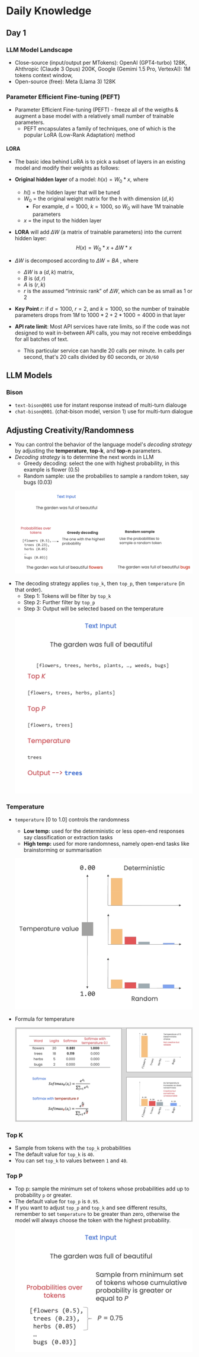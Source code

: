 # Daily Knowledge

## Day 1

### LLM Model Landscape

- Close-source (input/output per MTokens): OpenAI (GPT4-turbo) 128K, Ahthropic (Claude 3 Opus) 200K, Google (Gemimi 1.5 Pro, VertexAI): 1M tokens context window,
- Open-source (free): Meta (Llama 3) 128K

### Parameter Efficient Fine-tuning (PEFT)

- Parameter Efficient Fine-tuning (PEFT) - freeze all of the weigths & augment a base model with a relatively small number of trainable parameters.
  - PEFT encapsulates a family of techniques, one of which is the popular LoRA (Low-Rank Adaptation) method

#### LORA

- The basic idea behind LoRA is to pick a subset of layers in an existing model and modify their weights as follows:
- **Original hidden layer** of a model: $h(x) = W_0*x$, where
  - $h()$ = the hidden layer that will be tuned
  - $W_0$ = the original weight matrix for the h with dimension $(d, k)$
    - For example, $d=1000$, $k=1000$, so $W_0$ will have 1M trainable parameters
  - $x$ = the input to the hidden layer
- **LORA** will add $\Delta W$ (a matrix of trainable parameters) into the current hidden layer:
  $$ H(x) = W_0*x + \Delta W * x$$

- $\Delta W$ is decomposed according to $\Delta W=BA$ , where
  - $\Delta W$ is a $(d, k)$ matrix,
  - $B$ is $(d, r)$
  - $A$ is $(r, k)$
  - $r$ is the assumed “intrinsic rank” of $\Delta W$, which can be as small as 1 or 2
- **Key Point** $r$: if $d=1000$, $r=2$, and $k=1000$, so the number of trainable parameters drops from $1M$ to $1000*2 + 2*1000 = 4000$ in that layer

- **API rate limit**: Most API services have rate limits, so if the code was not designed to wait in-between API calls, you may not receive embeddings for all batches of text.
  - This particular service can handle 20 calls per minute. In calls per second, that's 20 calls divided by 60 seconds, or `20/60`

## LLM Models

### Bison

- `text-bison@001` use for instant response instead of multi-turn dialouge
- `chat-bison@001`. (chat-bison model, version 1) use for multi-turn dialogue

## Adjusting Creativity/Randomness

- You can control the behavior of the language model's _decoding strategy_ by adjusting the **temperature**, **top-k**, and **top-n** parameters.
- _Decoding strategy_ is to determine the next words in LLM
  - Greedy decoding: select the one with highest probability, in this example is flower (0.5)
  - Random sample: use the probabilies to sample a random token, say bugs (0.03)
  <p align="center"><img src="./assets/img/temperature-example.png" ></p>
- The decoding strategy applies `top_k`, then `top_p`, then `temperature` (in that order).
  - Step 1: Tokens will be filter by `top_k`
  - Step 2: Further filter by `top_p`
  - Step 3: Output will be selected based on the temperature
  <p align="center"><img src="./assets/img/decoding-strategies.png" ></p>

### Temperature

- `temperature` [0 to 1.0] controls the randomness

  - **Low temp:** used for the deterministic or less open-end responses say classification or extraction tasks
  - **High temp:** used for more randomness, namely open-end tasks like brainstorming or summarisation
  <p align="center"><img src="./assets/img/temperature-values.png" ></p>

- Formula for temperature
  <p align="center"><img src="./assets/img/temperature-formula.png" ></p>

### Top K

- Sample from tokens with the `top_k` probabilities
- The default value for `top_k` is `40`.
- You can set `top_k` to values between `1` and `40`.

### Top P

- Top p: sample the minimum set of tokens whose probabilities add up to probability `p` or greater.
- The default value for `top_p` is `0.95`.
- If you want to adjust `top_p` and `top_k` and see different results, remember to set `temperature` to be greater than zero, otherwise the model will always choose the token with the highest probability.
  <p align="center"><img src="./assets/img/top-p.png" ></p>
